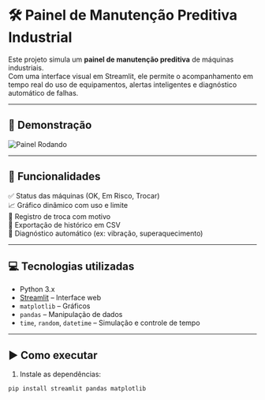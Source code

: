 # 🛠️ Painel de Manutenção Preditiva Industrial

Este projeto simula um **painel de manutenção preditiva** de máquinas industriais.  
Com uma interface visual em Streamlit, ele permite o acompanhamento em tempo real do uso de equipamentos, alertas inteligentes e diagnóstico automático de falhas.

---

## 📸 Demonstração

![Painel Rodando](imagens/captura_web.png)

---

## 🚀 Funcionalidades

✅ Status das máquinas (OK, Em Risco, Trocar)  
📈 Gráfico dinâmico com uso e limite  
🔧 Registro de troca com motivo  
💾 Exportação de histórico em CSV  
🧠 Diagnóstico automático (ex: vibração, superaquecimento)

---

## 💻 Tecnologias utilizadas

- Python 3.x
- [Streamlit](https://streamlit.io/) – Interface web
- `matplotlib` – Gráficos
- `pandas` – Manipulação de dados
- `time`, `random`, `datetime` – Simulação e controle de tempo

---

## ▶️ Como executar

1. Instale as dependências:

```bash
pip install streamlit pandas matplotlib
